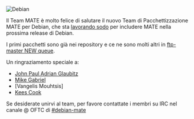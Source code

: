 <!-- 
.. link: 
.. description: 
.. tags: News,Debian
.. date: 2013/11/08 02:00:00
.. title: Team di Pacchettizzazione MATE per Debian
.. slug: 2013-11-08-debian-mate-packaging-team
.. author: Stefano Karapetsas
-->

![Debian](https://www.debian.org/logos/openlogo-nd-100.png)

Il Team MATE è molto felice di salutare il nuovo Team di Pacchettizzazione MATE per 
Debian, che sta [lavorando sodo](https://bugs.debian.org/cgi-bin/bugreport.cgi?bug=708385#31)
per includere MATE nella prossima release di Debian.

I primi pacchetti sono già nei repository e ce ne sono molti altri
in [ftp-master NEW queue](https://ftp-master.debian.org/new.html).

Un ringraziamento speciale a:

  * [John Paul Adrian Glaubitz](http://users.physik.fu-berlin.de/~glaubitz/)
  * [Mike Gabriel](https://sunweavers.net/blog/)
  * [Vangelis Mouhtsis]
  * [Kees Cook](https://outflux.net/)


Se desiderate unirvi al team, per favore contattate i membri su IRC nel canale @ OFTC di
[#debian-mate](https://webchat.oftc.net/?channels=debian-mate)
